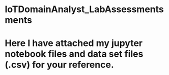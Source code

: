 # IoTDomainAnalyst_LabAssessmentsments

# Here I have attached my jupyter notebook files and data set files (.csv) for your reference. 
